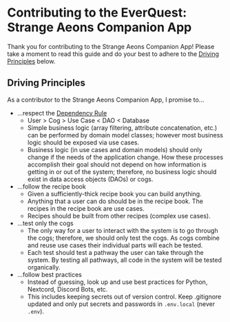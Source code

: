# Contributing to the EverQuest: Strange Aeons Companion App
Thank you for contributing to the Strange Aeons Companion App! Please take a moment to read this guide and do your best
to adhere to the [Driving Principles](#driving-principles) below.

## Driving Principles
As a contributor to the Strange Aeons Companion App, I promise to...

* ...respect the [Dependency Rule](https://medium.com/@aboutcoding/clean-architecture-the-essence-of-the-dependency-rule-969f1e8417f6)
  * User > Cog > Use Case < DAO < Database
  * Simple business logic (array filtering, attribute concatenation, etc.) can be performed by domain model classes; however most business logic should be exposed via use cases.
  * Business logic (in use cases and domain models) should only change if the needs of the application change. How these processes accomplish their goal should not depend on how information is getting in or out of the system; therefore, no business logic should exist in data access objects (DAOs) or cogs.
* ...follow the recipe book
  * Given a sufficiently-thick recipe book you can build anything.
  * Anything that a user can do should be in the recipe book. The recipes in the recipe book are use cases.
  * Recipes should be built from other recipes (complex use cases).
* ...test only the cogs
  * The only way for a user to interact with the system is to go through the cogs; therefore, we should only test the cogs. As cogs combine and reuse use cases their individual parts will each be tested.
  * Each test should test a pathway the user can take through the system. By testing all pathways, all code in the system will be tested organically.
* ...follow best practices
  * Instead of guessing, look up and use best practices for Python, Nextcord, Discord Bots, etc.
  * This includes keeping secrets out of version control. Keep .gitignore updated and only put secrets and passwords in `.env.local` (never `.env`).